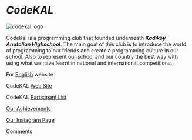# _CodeKAL_

![codekal logo](https://user-images.githubusercontent.com/32792486/31626365-18bed8b6-b2b2-11e7-8a31-f45cc776efb3.png)

CodeKal is a programming club that founded underneath **_Kadıköy Anatolian Highschool_**. The main goal of this club is to introduce the world of programming to our friends and create a programming culture in our school. Also to represent our school and our country the best way with using what we have learnt in national and international competitions.

For [English](https://github.com/CodeKal/About-CodeKAL/blob/master/README_en.md) website

CodeKAL [Web Site](https://codekal.wordpress.com/)

CodeKAL [Participant List](https://github.com/CodeKal/About-CodeKAL/blob/master/Participant_list.md)

[Our Achievements](https://github.com/CodeKal/About-CodeKAL/blob/master/basarilarimiz.md)

[Our Instagram Page](https://www.instagram.com/codekal)

[Comments](https://github.com/CodeKal/About-CodeKAL/blob/master/comments.md)
